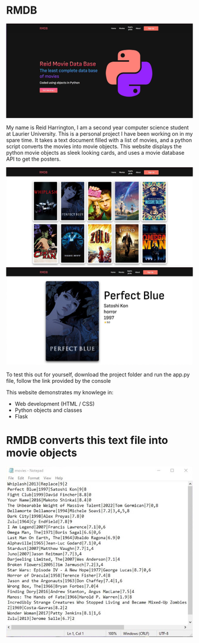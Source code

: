 # RMDB
![alt text](https://github.com/Reid-Harrington/RMDB/blob/main/RMDB/static/PortfolioPics/RMDBHomepage.jpg?raw=true)

My name is Reid Harrington, I am a second year computer science student at Laurier University. 
This is a personal project I have been working on in my spare time. It takes a text document filled with a list of movies, and a python script converts the movies into movie objects. 
This website displays the python movie objects as sleek looking cards, and uses a movie database API to get the posters.

![alt text](https://github.com/Reid-Harrington/RMDB/blob/main/RMDB/static/PortfolioPics/RMDBMoviepage.png?raw=true)
![alt text](https://github.com/Reid-Harrington/RMDB/blob/main/RMDB/static/PortfolioPics/RMDBSinglepage.jpg?raw=true)


To test this out for yourself, download the project folder and run the app.py file, follow the link provided by the console 

This website demonstrates my knowlege in:
- Web development (HTML / CSS)
- Python objects and classes 
- Flask


# RMDB converts this text file into movie objects 
![alt text](https://github.com/Reid-Harrington/RMDB/blob/main/RMDB/static/PortfolioPics/RMDBFile.jpg?raw=true)
